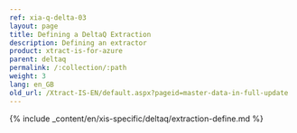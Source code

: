 ```yaml
---
ref: xia-q-delta-03
layout: page
title: Defining a DeltaQ Extraction
description: Defining an extractor
product: xtract-is-for-azure
parent: deltaq
permalink: /:collection/:path
weight: 3
lang: en_GB
old_url: /Xtract-IS-EN/default.aspx?pageid=master-data-in-full-update
---
```

{% include _content/en/xis-specific/deltaq/extraction-define.md %}
